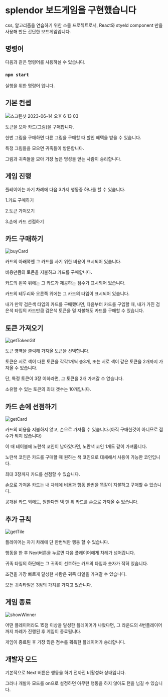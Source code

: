 # splendor 보드게임을 구현했습니다

css, 알고리즘을 연습하기 위한 스몰 프로젝트로서, React와 styeld component 만을 사용해 만든 간단한 보드게임입니다.

## 명령어

다음과 같은 명령어를 사용하실 수 있습니다.

### `npm start`

실행을 위한 명령어 입니다.


## 기본 컨셉 
![스크린샷 2023-06-14 오후 6 13 03](https://github.com/kaisiok/splendorpractice/assets/95914687/80e2b13c-9f5a-4330-a44c-80373baf2838)


토큰을 모아 카드(그림)을 구매합니다. 

한번 그림을 구매하면 다른 그림을 구매할 때 할인 혜택을 받을 수 있습니다.

특정 그림들을 모으면 귀족들이 방문합니다.

그림과 귀족들을 모아 가장 높은 명성을 얻는 사람이 승리합니다.

## 게임 진행

플레이어는 자기 차례에 다음 3가지 행동중 하나를 할 수 있습니다.

1.카드 구매하기

2.토큰 가져오기

3.손에 카드 선점하기

## 카드 구매하기

![buyCard](https://github.com/kaisiok/splendorpractice/assets/95914687/6892e6dd-ad75-4901-b289-074b4f05dd26)


카드의 아래쪽엔 그 카드를 사기 위한 비용이 표시되어 있습니다.

비용만큼의 토큰을 지불하고 카드를 구매합니다.

카드의 왼쪽 위에는 그 카드가 제공하는 점수가 표시되어 있습니다.

카드의 테두리와 오른쪽 위에는 그 카드의 타입이 표시되어 있습니다.

내가 만약 검은색 타입의 카드를 구매했다면, 다음부터 카드를 구입할 때, 내가 가진 검은색 타입의 카드만큼 검은색 토큰을 덜 지불해도 카드를 구매할 수 있습니다.

## 토큰 가져오기

![getTokenGif](https://github.com/kaisiok/splendorpractice/assets/95914687/2b7de0c0-35fd-4846-977b-05483baa39ee)


토큰 영역을 클릭해 가져올 토큰을 선택합니다.

토큰은 서로 색이 다른 토큰을 각각1개씩 총3개, 또는 서로 색이 같은 토큰을 2개까지 가져올 수 있습니다.

단, 특정 토큰이 3장 이하라면, 그 토큰을 2개 가져갈 수 없습니다.

소유할 수 있는 토큰의 최대 갯수는 10개입니다.

## 카드 손에 선점하기

![getCard](https://github.com/kaisiok/splendorpractice/assets/95914687/5682900c-a88d-4c00-a670-d309a099ebee)


카드의 비용을 지불하지 않고, 손으로 가져올 수 있습니다.(아직 구매한것이 아니므로 점수가 되지 않습니다)

이 때 테이블에 노란색 코인이 남아있다면, 노란색 코인 1개도 같이 가져옵니다.

노란색 코인은 카드를 구매할 때 원하는 색 코인으로 대체해서 사용이 가능한 코인입니다.

최대 3장까지 카드를 선점할 수 있습니다.

손으로 가져온 카드는 내 차례에 비용과 행동 한번을 똑같이 지불하고 구매할 수 있습니다.

공개된 카드 외에도, 원한다면 덱 맨 위 카드를 손으로 가져올 수 있습니다.

## 추가 규칙

![getTile](https://github.com/kaisiok/splendorpractice/assets/95914687/9fe85854-20fb-44ee-9217-aeeb3f09a40e)


플레이어는 자기 차례에 단 한번씩만 행동 할 수 있습니다.

행동을 한 후 Next버튼을 누르면 다음 플레이어에게 차례가 넘어갑니다.

귀족 타일의 하단에는 그 귀족이 선호하는 카드의 타입과 숫자가 적혀 있습니다.

조건을 가장 빠르게 달성한 사람은 귀족 타일을 가져갈 수 있습니다.

모든 귀족타일은 3점의 가치를 가지고 있습니다.

## 게임 종료

![showWinner](https://github.com/kaisiok/splendorpractice/assets/95914687/1ebdf7b9-1187-4894-90d4-436fe4881b6c)


어떤 플레이어라도 15점 이상을 달성한 플레이어가 나왔다면, 그 라운드의 4번플레이어까지 차례가 진행된 후 게임이 종료됩니다.

게임이 종료된 후 가장 많은 점수를 획득한 플레이어가 승리합니다.

## 개발자 모드

기본적으로 Next 버튼은 행동을 하기 전까진 비활성화 상태입니다.

그러나 개발자 모드를 on으로 설정하면 아무런 행동을 하지 않아도 턴을 넘길 수 있습니다.

